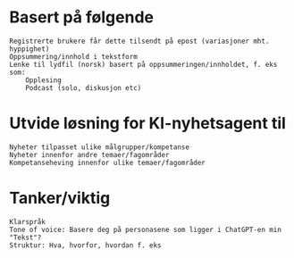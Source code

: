 # Basert på følgende
	Registrerte brukere får dette tilsendt på epost (variasjoner mht. hyppighet)
	Oppsummering/innhold i tekstform
	Lenke til lydfil (norsk) basert på oppsummeringen/innholdet, f. eks som:
		Opplesing
		Podcast (solo, diskusjon etc)
	

# Utvide løsning for KI-nyhetsagent til
	Nyheter tilpasset ulike målgrupper/kompetanse
	Nyheter innenfor andre temaer/fagområder
	Kompetanseheving innenfor ulike temaer/fagområder

# Tanker/viktig
	Klarspråk
	Tone of voice: Basere deg på personasene som ligger i ChatGPT-en min "Tekst"?
	Struktur: Hva, hvorfor, hvordan f. eks